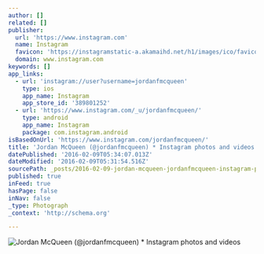 ```yaml
---
author: []
related: []
publisher:
  url: 'https://www.instagram.com'
  name: Instagram
  favicon: 'https://instagramstatic-a.akamaihd.net/h1/images/ico/favicon.ico/7cdab0872b15.ico'
  domain: www.instagram.com
keywords: []
app_links:
  - url: 'instagram://user?username=jordanfmcqueen'
    type: ios
    app_name: Instagram
    app_store_id: '389801252'
  - url: 'https://www.instagram.com/_u/jordanfmcqueen/'
    type: android
    app_name: Instagram
    package: com.instagram.android
isBasedOnUrl: 'https://www.instagram.com/jordanfmcqueen/'
title: 'Jordan McQueen (@jordanfmcqueen) * Instagram photos and videos'
datePublished: '2016-02-09T05:34:07.013Z'
dateModified: '2016-02-09T05:31:54.516Z'
sourcePath: _posts/2016-02-09-jordan-mcqueen-jordanfmcqueen-instagram-photos-and-vide.md
published: true
inFeed: true
hasPage: false
inNav: false
_type: Photograph
_context: 'http://schema.org'

---
```

![Jordan McQueen &lpar;&commat;jordanfmcqueen&rpar; &midast; Instagram photos and videos](https://scontent.cdninstagram.com/t51.2885-19/s150x150/12356442_1676535149237982_10028473_a.jpg)